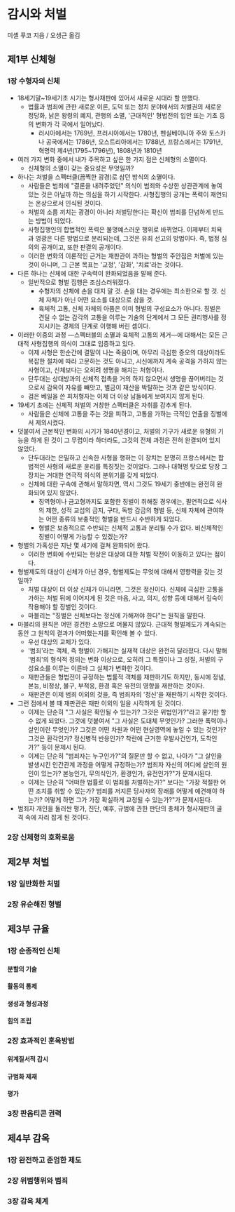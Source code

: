 # 감시와 처벌
미셸 푸코 지음 / 오생근 옮김

## 제1부 신체형

### 1장 수형자의 신체

- 18세기말~19세기초 시기는 형사재판에 있어서 새로운 시대라 할 만했다.
  - 법률과 범죄에 관한 새로운 이론, 도덕 또는 정치 분야에서의 처벌권의 새로운 정당화, 낡은 왕령의 폐지, 관행의 소멸, '근대적인' 형법전의 입안 또는 기초 등의 변화가 각 국에서 일어났다.
    - 러시아에서는 1769년, 프러시아에서는 1780년, 펜실베이니아 주와 토스카나 공국에서는 1786년, 오스트리아에서는 1788년, 프랑스에서는 1791년, 혁명력 제4년(1795~1796년), 1808년과 1810년
- 여러 가지 변화 중에서 내가 주목하고 싶은 한 가지 점은 신체형의 소멸이다.
  - 신체형의 소멸이 갖는 중요성은 무엇일까?
- 하나는 처벌을 스펙터클(끔찍한 광경)로 삼던 방식의 소멸이다.
  - 사람들은 범죄에 "결론을 내려주었던" 의식이 범죄와 수상한 상관관계에 놓여 있는 것은 아닐까 하는 의심을 하기 시작한다. 사형집행의 공개는 폭력이 재연되는 온상으로서 인식된 것이다.
  - 처벌의 소름 끼치는 광경이 아니라 처벌당한다는 확신이 범죄를 단념하게 만드는 방법이 되었다.
  - 사형집행인의 합법적인 폭력은 불명예스러운 행위로 바뀌었다. 이제부터 치욕과 영광은 다른 방법으로 분리되는데, 그것은 유죄 선고의 방법이다. 즉, 법정 심의의 공개이고, 또한 판결의 공개이다.
  - 이러한 변화의 이론적인 근거는 재판관이 과하는 형벌의 주안점은 처벌에 있는 것이 아니며, 그 근본 목표는 '교정', '감화', '치료'라는 것이다.
- 다른 하나는 신체에 대한 구속력이 완화되었음을 말해 준다.
  - 일반적으로 형벌 집행은 조심스러워졌다.
    - 수형자의 신체에 손을 대지 말 것. 손을 대는 경우에는 최소한으로 할 것. 신체 자체가 아닌 어떤 요소를 대상으로 삼을 것.
    - 육체적 고통, 신체 자체의 아픔은 이미 형벌의 구성요소가 아니다. 징벌은 견딜 수 없는 감각의 고통을 이루는 기술의 단계에서 그 모든 권리행사를 정지시키는 경제의 단계로 이행해 버린 셈이다.
- 이러한 이중의 과정 ―스펙터블의 소멸과 육체적 고통의 제거―에 대해서는 모든 근대적 사형집행의 의식이 그대로 입증하고 있다.
  - 이제 사형은 한순간에 결말이 나는 죽음이며, 아무리 극심한 증오의 대상이라도 복잡한 절차에 따라 고문하는 것도 아니고, 시신에까지 계속 공격을 가하지 않는 사형이고, 신체보다는 오히려 생명을 해치는 처형이다.
  - 단두대는 상대방과의 신체적 접촉을 거의 하지 않으면서 생명을 끊어버리는 것으로서 감옥이 자유를 빼앗고, 벌금이 재산을 박탈하는 것과 같은 방식이다.
  - 검은 베일을 쓴 피처형자는 이제 더 이상 남들에게 보여지지 않게 된다. 
- 19세기 초에는 신체적 처벌의 거창한 스펙터클은 자취를 감추게 된다.
  - 사람들은 신체에 고통을 주는 것을 피하고, 고통을 가하는 극적인 연출을 징벌에서 제외시켰다.
- 덧붙여서 근본적인 변화의 시기가 1840년경이고, 처벌의 기구가 새로운 유형의 기능을 하게 된 것이 그 무렵이라 하더라도, 그것의 전체 과정은 전혀 완결되어 있지 않았다.
  - 단두대라는 은밀하고 신속한 사형을 행하는 이 장치는 분명히 프랑스에서는 합법적인 사형의 새로운 윤리를 특징짓는 것이었다. 그러나 대혁명 탓으로 당장 그 장치는 거대한 연극적 의식의 분위기를 갖게 되었다.
  - 신체에 대한 구속에 관해서 말하자면, 역시 그것도 19세기 중반에는 완전히 완화되어 있지 않았다.
    - 징역형이나 금고형까지도 포함한 징벌이 취해질 경우에는, 필연적으로 식사의 제한, 성적 교섭의 금지, 구타, 독방 감금의 형벌 등, 신체 자체에 관여하는 어떤 종류의 보충적인 형벌을 반드시 수반하게 되었다.
    - 형벌은 보충적으로 수반되는 신체적 고통과 분리될 수가 없다. 비신체적인 징벌이 어떻게 가능할 수 있겠는가?
- 형벌의 가혹성은 지난 몇 세기에 걸쳐 완화되어 왔다.
  - 이러한 변화에 수반되는 현상은 대상에 대한 처벌 작전이 이동하고 있다는 점이다.
- 형벌제도의 대상이 신체가 아닌 경우, 형벌제도는 무엇에 대해서 영향력을 갖는 것일까?
  - 처벌 대상이 더 이상 신체가 아니라면, 그것은 정신이다. 신체에 극심한 고통을 가하는 처벌 뒤에 이어지게 된 것은 마음, 사고, 의지, 성향 등에 대해서 깊숙이 작용해야 할 징벌인 것이다.
  - 마블리는 "징벌은 신체보다는 정신에 가해져야 한다"는 원칙을 말한다.
- 마블리의 원칙은 어떤 경건한 소망으로 머물지 않았다. 근대적 형벌제도가 계속되는 동안 그 원칙의 결과가 어떠했는지를 확인해 볼 수 있다.
  - 우선 대상의 교체가 있다.
  - '범죄'라는 객체, 즉 형벌이 가해지는 실재적 대상은 완전히 달라졌다. 다시 말해 '범죄'의 형식적 정의는 변화 이상으로, 오히려 그 특질이나 그 성질, 처벌의 구성요소를 이루는 이른바 그 실체가 변화한 것이다.
  - 재판관들은 형법전이 규정하는 법률적 객체를 재판하기도 하지만, 동시에 정념, 본능, 비정상, 불구, 부적응, 환경 혹은 유전의 영향을 재판하는 것이다.
  - 재판관은 이제 범죄 이외의 것을, 즉 범죄자의 '정신'을 재판하기 시작한 것이다. 
- 그런 점에서 볼 때 재판관은 재판 이외의 일을 시작하게 된 것이다.
  - 이제는 단순히 "그 사실은 확인될 수 있는가? 그것은 위법인가?"라고 묻기만 할 수 없게 되었다. 그것에 덧붙여서 "그 사실은 도대체 무엇인가? 그러한 폭력이나 살인이란 무엇인가? 그것은 어떤 차원과 어떤 현실영역에 놓일 수 있는 것인가? 그것은 환각인가? 정신병적 반응인가? 착란에 근거한 우발사건인가, 도착인가?" 등이 문제시 된다.
  - 이제는 단순히 "범죄자는 누구인가?"의 질문만 할 수 없고, 나아가 "그 살인을 발생시킨 인간관계 과정을 어떻게 규정하는가? 범죄자 자신의 어디에 살인의 원인이 있는가? 본능인가, 무의식인가, 환경인가, 유전인가?"가 문제시된다.
  - 이제는 단순히 "어떠한 법률로 이 범죄를 처벌하는가?" 보다는 "가장 적절한 어떤 조치를 취할 수 있는가? 범죄를 저지른 당사자의 장래를 어떻게 예견해야 하는가? 어떻게 하면 그가 가장 확실하게 교정될 수 있는가?"가 문제시된다.
- 범죄자 개인을 둘러싼 평가, 진단, 예후, 규범에 관한 판단의 총체가 형사재판의 골격 속에 자리 잡게 된 것이다.

### 2장 신체형의 호화로움

## 제2부 처벌

### 1장 일반화한 처벌

### 2장 유순해진 형벌

## 제3부 규율

### 1장 순종적인 신체

#### 분할의 기술

#### 활동의 통제

#### 생성과 형성과정

#### 힘의 조립

### 2장 효과적인 훈육방법

#### 위계질서적 감시

#### 규범화 제재

#### 평가

### 3장 판옵티콘 권력

## 제4부 감옥

### 1장 완전하고 준엄한 제도

### 2장 위범행위와 범죄

### 3장 감옥 체계
